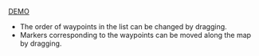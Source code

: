[DEMO](https://dadayada.github.io/route-editor/)

* The order of waypoints in the list can be changed by dragging.
* Markers corresponding to the waypoints can be moved along the map by
dragging. 